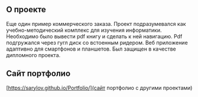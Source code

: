 ## О проекте

Еще один пример коммерческого заказа. Проект подразумевался как учебно-методический комплекс для изучения информатики. Необходимо было вывести pdf книгу и сделать к ней навигацию. Pdf подгружался через гугл диск со встоенным ридером. Веб приложение адаптивно для смартфонов и планшетов. Был защищен в качестве дипломного проекта.

## Сайт портфолио

[https://sarylov.github.io/Portfolio/](сайт портфолио с другими проектами)
